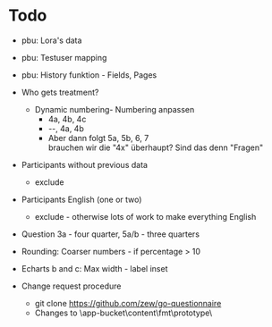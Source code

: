 # Todo

* pbu: Lora's data

* pbu: Testuser mapping

* pbu: History funktion - Fields, Pages

* Who gets treatment?

    * Dynamic numbering- Numbering anpassen 
        * 4a, 4b, 4c
        * --, 4a, 4b
        * Aber dann folgt 5a, 5b, 6, 7  
          brauchen wir die "4x" überhaupt? Sind das denn "Fragen"

* Participants without previous data
    * exclude

* Participants English (one or two)
    * exclude - otherwise lots of work to make everything English

* Question 3a - four quarter, 5a/b - three quarters

* Rounding:  Coarser numbers - if percentage > 10

* Echarts b and c:  Max width - label inset

* Change request procedure
    * git clone https://github.com/zew/go-questionnaire
    * Changes to   \app-bucket\content\fmt\prototype\



